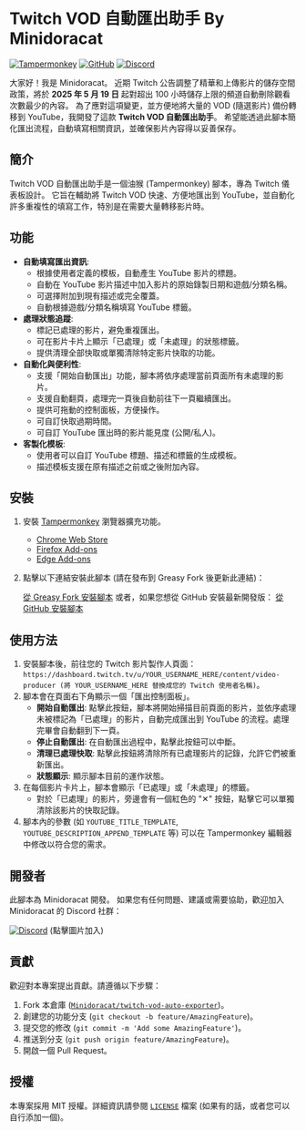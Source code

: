# Twitch VOD 自動匯出助手 By Minidoracat

[![Tampermonkey](https://img.shields.io/badge/Tampermonkey-Script-orange.svg)](https://greasyfork.org/zh-TW/scripts/535600-twitch-vod-%E8%87%AA%E5%8B%95%E5%8C%AF%E5%87%BA%E5%8A%A9%E6%89%8B-minidoracat-%E5%B0%88%E7%94%A8%E7%89%88) <!-- 請在發布後替換 YOUR_SCRIPT_ID_HERE -->
[![GitHub](https://img.shields.io/badge/GitHub-Repo-blue.svg)](https://github.com/Minidoracat/twitch-vod-auto-exporter)
[![Discord](https://img.shields.io/badge/Discord-Join-blue.svg)](https://discord.gg/Gur2V67)

大家好！我是 Minidoracat。
近期 Twitch 公告調整了精華和上傳影片的儲存空間政策，將於 **2025 年 5 月 19 日** 起對超出 100 小時儲存上限的頻道自動刪除觀看次數最少的內容。
為了應對這項變更，並方便地將大量的 VOD (隨選影片) 備份轉移到 YouTube，我開發了這款 **Twitch VOD 自動匯出助手**。
希望能透過此腳本簡化匯出流程，自動填寫相關資訊，並確保影片內容得以妥善保存。

## 簡介

Twitch VOD 自動匯出助手是一個油猴 (Tampermonkey) 腳本，專為 Twitch 儀表板設計。
它旨在輔助將 Twitch VOD 快速、方便地匯出到 YouTube，並自動化許多重複性的填寫工作，特別是在需要大量轉移影片時。

## 功能

-   **自動填寫匯出資訊**:
    -   根據使用者定義的模板，自動產生 YouTube 影片的標題。
    -   自動在 YouTube 影片描述中加入影片的原始錄製日期和遊戲/分類名稱。
    -   可選擇附加到現有描述或完全覆蓋。
    -   自動根據遊戲/分類名稱填寫 YouTube 標籤。
-   **處理狀態追蹤**:
    -   標記已處理的影片，避免重複匯出。
    -   可在影片卡片上顯示「已處理」或「未處理」的狀態標籤。
    -   提供清理全部快取或單獨清除特定影片快取的功能。
-   **自動化與便利性**:
    -   支援「開始自動匯出」功能，腳本將依序處理當前頁面所有未處理的影片。
    -   支援自動翻頁，處理完一頁後自動前往下一頁繼續匯出。
    -   提供可拖動的控制面板，方便操作。
    -   可自訂快取過期時間。
    -   可自訂 YouTube 匯出時的影片能見度 (公開/私人)。
-   **客製化模板**:
    -   使用者可以自訂 YouTube 標題、描述和標籤的生成模板。
    -   描述模板支援在原有描述之前或之後附加內容。

## 安裝

1.  安裝 [Tampermonkey](https://www.tampermonkey.net/) 瀏覽器擴充功能。
    *   [Chrome Web Store](https://chrome.google.com/webstore/detail/tampermonkey/dhdgffkkebhmkfjojejmpbldmpobfkfo)
    *   [Firefox Add-ons](https://addons.mozilla.org/firefox/addon/tampermonkey/)
    *   [Edge Add-ons](https://microsoftedge.microsoft.com/addons/detail/tampermonkey/iikmkjmpaadaobahmlepeloendndfphd)
2.  點擊以下連結安裝此腳本 (請在發布到 Greasy Fork 後更新此連結)：

    [從 Greasy Fork 安裝腳本](https://greasyfork.org/zh-TW/scripts/535600-twitch-vod-%E8%87%AA%E5%8B%95%E5%8C%AF%E5%87%BA%E5%8A%A9%E6%89%8B-minidoracat-%E5%B0%88%E7%94%A8%E7%89%88) <!-- 請在發布後替換 YOUR_SCRIPT_ID_HERE -->
    或者，如果您想從 GitHub 安裝最新開發版：
    [從 GitHub 安裝腳本](https://github.com/Minidoracat/twitch-vod-auto-exporter/raw/main/twitch_auto_exporter.user.js) <!-- 假設 main 是您的主要分支 -->

## 使用方法

1.  安裝腳本後，前往您的 Twitch 影片製作人頁面：`https://dashboard.twitch.tv/u/YOUR_USERNAME_HERE/content/video-producer (將 YOUR_USERNAME_HERE 替換成您的 Twitch 使用者名稱)`。
2.  腳本會在頁面右下角顯示一個「匯出控制面板」。
    *   **開始自動匯出**: 點擊此按鈕，腳本將開始掃描目前頁面的影片，並依序處理未被標記為「已處理」的影片，自動完成匯出到 YouTube 的流程。處理完畢會自動翻到下一頁。
    *   **停止自動匯出**: 在自動匯出過程中，點擊此按鈕可以中斷。
    *   **清理已處理快取**: 點擊此按鈕將清除所有已處理影片的記錄，允許它們被重新匯出。
    *   **狀態顯示**: 顯示腳本目前的運作狀態。
3.  在每個影片卡片上，腳本會顯示「已處理」或「未處理」的標籤。
    *   對於「已處理」的影片，旁邊會有一個紅色的 "✕" 按鈕，點擊它可以單獨清除該影片的快取記錄。
4.  腳本內的參數 (如 `YOUTUBE_TITLE_TEMPLATE`, `YOUTUBE_DESCRIPTION_APPEND_TEMPLATE` 等) 可以在 Tampermonkey 編輯器中修改以符合您的需求。

## 開發者

此腳本為 Minidoracat 開發。
如果您有任何問題、建議或需要協助，歡迎加入 Minidoracat 的 Discord 社群：

[![Discord](https://i.imgur.com/GmQ8MzA.png)](https://discord.gg/Gur2V67)
(點擊圖片加入)

## 貢獻

歡迎對本專案提出貢獻。請遵循以下步驟：

1.  Fork 本倉庫 ([`Minidoracat/twitch-vod-auto-exporter`](https://github.com/Minidoracat/twitch-vod-auto-exporter))。
2.  創建您的功能分支 (`git checkout -b feature/AmazingFeature`)。
3.  提交您的修改 (`git commit -m 'Add some AmazingFeature'`)。
4.  推送到分支 (`git push origin feature/AmazingFeature`)。
5.  開啟一個 Pull Request。

## 授權

本專案採用 MIT 授權。詳細資訊請參閱 [`LICENSE`](LICENSE) 檔案 (如果有的話，或者您可以自行添加一個)。